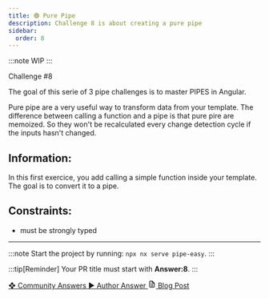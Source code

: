 ```yaml
---
title: 🟢 Pure Pipe
description: Challenge 8 is about creating a pure pipe
sidebar:
  order: 8
---
```


:::note
WIP
:::

<div class="chip">Challenge #8</div>

The goal of this serie of 3 pipe challenges is to master PIPES in Angular.

Pure pipe are a very useful way to transform data from your template. The difference between calling a function and a pipe is that pure pire are memoized. So they won't be recalculated every change detection cycle if the inputs hasn't changed.

## Information:

In this first exercice, you add calling a simple function inside your template. The goal is to convert it to a pipe.

## Constraints:

- must be strongly typed

---

:::note
Start the project by running: `npx nx serve pipe-easy`.
:::

:::tip[Reminder]
Your PR title must start with <b>Answer:8</b>.
:::

<div class="article-footer">
  <a
    href="https://github.com/tomalaforge/angular-challenges/pulls?q=label%3A8+label%3Aanswer"
    alt="Pure Pipe community solutions">
    ❖ Community Answers
  </a>
  <a
    href='https://github.com/tomalaforge/angular-challenges/pulls?q=label%3A8+label%3A'
    alt="Pure Pipe solution author">
    ▶︎ Author Answer
  </a>
  <a
    href='https://medium.com/ngconf/deep-dive-into-angular-pipes-c040588cd15d'
    target="_blank"
    rel="noopener noreferrer"
    alt="Pure Pipe blog article">
    <svg aria-hidden="true" class="astro-yzt5nm4y astro-lq7oo3uf" width="16" height="16" viewBox="0 0 24 24" fill="currentColor" style="--sl-icon-size: 1.5rem;"><path d="M9 10h1a1 1 0 1 0 0-2H9a1 1 0 0 0 0 2Zm0 2a1 1 0 0 0 0 2h6a1 1 0 0 0 0-2H9Zm11-3.06a1.3 1.3 0 0 0-.06-.27v-.09c-.05-.1-.11-.2-.19-.28l-6-6a1.07 1.07 0 0 0-.28-.19h-.09a.88.88 0 0 0-.33-.11H7a3 3 0 0 0-3 3v14a3 3 0 0 0 3 3h10a3 3 0 0 0 3-3V8.94Zm-6-3.53L16.59 8H15a1 1 0 0 1-1-1V5.41ZM18 19a1 1 0 0 1-1 1H7a1 1 0 0 1-1-1V5a1 1 0 0 1 1-1h5v3a3 3 0 0 0 3 3h3v9Zm-3-3H9a1 1 0 0 0 0 2h6a1 1 0 0 0 0-2Z"></path></svg>
     Blog Post
  </a>
</div>
